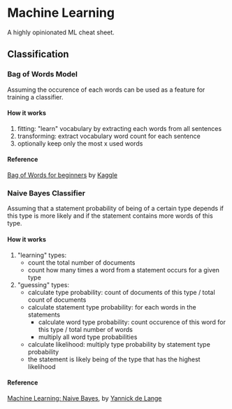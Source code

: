 # Machine Learning

A highly opinionated ML cheat sheet.

## Classification

### Bag of Words Model

Assuming the occurence of each words can be used as a feature for training a classifier.

#### How it works

1. fitting: "learn" vocabulary by extracting each words from all sentences
2. transforming: extract vocabulary word count for each sentence
3. optionally keep only the most x used words

#### Reference

[Bag of Words for beginners](https://www.kaggle.com/c/word2vec-nlp-tutorial/details/part-1-for-beginners-bag-of-words)
by [Kaggle](https://www.kaggle.com/)

### Naive Bayes Classifier

Assuming that a statement probability of being of a certain type depends if this type is more likely
and if the statement contains more words of this type.

#### How it works

1. "learning" types:
   * count the total number of documents
   * count how many times a word from a statement occurs for a given type
2. "guessing" types:
   * calculate type probability: count of documents of this type / total count of documents
   * calculate statement type probability: for each words in the statements
     * calculate word type probability: count occurence of this word for this type / total number of words
     * multiply all word type probabilities
   * calculate likelihood: multiply type probability by statement type probability
   * the statement is likely being of the type that has the highest likelihood

#### Reference

[Machine Learning: Naive Bayes](https://stovepipe.systems/post/machine-learning-naive-bayes),
by [Yannick de Lange](https://twitter.com/yannickl88)
